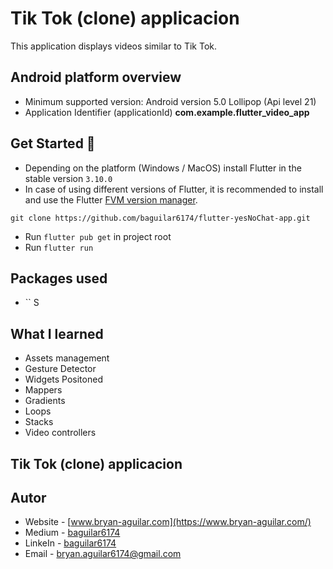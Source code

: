 # Tik Tok (clone) applicacion

This application displays videos similar to Tik Tok.

## Android platform overview

- Minimum supported version: Android version 5.0 Lollipop (Api level 21)
- Application Identifier (applicationId) **com.example.flutter_video_app**

## Get Started 🚀

- Depending on the platform (Windows / MacOS) install Flutter in the stable version `3.10.0`
- In case of using different versions of Flutter, it is recommended to install and use the Flutter [FVM version manager](https://fvm.app/).

```
git clone https://github.com/baguilar6174/flutter-yesNoChat-app.git
```

- Run `flutter pub get` in project root
- Run `flutter run`

## Packages used

* `` S

## What I learned

- Assets management
- Gesture Detector
- Widgets Positoned
- Mappers
- Gradients
- Loops
- Stacks
- Video controllers

## Tik Tok (clone) applicacion

## Autor

- Website - [www.bryan-aguilar.com](https://www.bryan-aguilar.com/)
- Medium - [baguilar6174](https://baguilar6174.medium.com/)
- LinkeIn - [baguilar6174](https://www.linkedin.com/in/baguilar6174)
- Email - [bryan.aguilar6174@gmail.com](mailto:bryan.aguilar6174@gmail.com)
